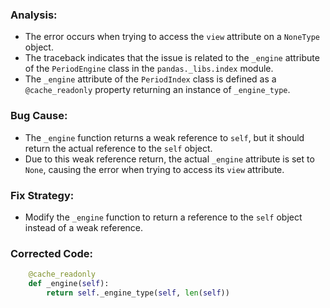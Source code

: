 ### Analysis:
- The error occurs when trying to access the `view` attribute on a `NoneType` object.
- The traceback indicates that the issue is related to the `_engine` attribute of the `PeriodEngine` class in the `pandas._libs.index` module.
- The `_engine` attribute of the `PeriodIndex` class is defined as a `@cache_readonly` property returning an instance of `_engine_type`.

### Bug Cause:
- The `_engine` function returns a weak reference to `self`, but it should return the actual reference to the `self` object.
- Due to this weak reference return, the actual `_engine` attribute is set to `None`, causing the error when trying to access its `view` attribute.

### Fix Strategy:
- Modify the `_engine` function to return a reference to the `self` object instead of a weak reference.

### Corrected Code:
```python
    @cache_readonly
    def _engine(self):
        return self._engine_type(self, len(self))
```